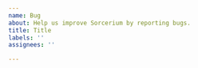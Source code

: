 ```yaml
---
name: Bug
about: Help us improve Sorcerium by reporting bugs.
title: Title
labels: ''
assignees: ''

---
```



